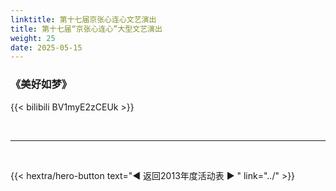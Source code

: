 ```yaml
---
linktitle: 第十七届京张心连心文艺演出
title: 第十七届“京张心连心”大型文艺演出
weight: 25
date: 2025-05-15
---
```


### 《美好如梦》

{{< bilibili BV1myE2zCEUk >}}


<br>
<hr>
<br>

{{< hextra/hero-button text="◀ 返回2013年度活动表 ▶ " link="../" >}}